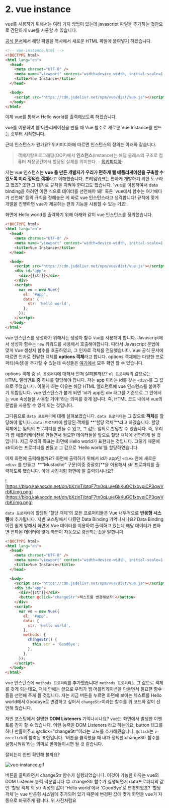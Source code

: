 # 2. vue instance

vue를 사용하기 위해서는 여러 가지 방법이 있는데 javascript 파일을 추가하는 것만으로 간단하게 vue를 사용할 수 있습니다.

[공식 문서](https://kr.vuejs.org/v2/guide/index.html)에서 해당 파일을 복사해서 새로운 HTML 파일에 붙여넣기 하겠습니다.

```html
<!-- vue-instance.html -->
<!DOCTYPE html>
<html lang="en">
  <head>
    <meta charset="UTF-8" />
    <meta name="viewport" content="width=device-width, initial-scale=1.0" />
    <title>Vue Instance</title>
  </head>

  <body>
    <script src="https://cdn.jsdelivr.net/npm/vue/dist/vue.js"></script>
  </body>
</html>
```

이제 vue를 통해서 Hello world를 출력해보도록 하겠습니다.

vue를 이용하여 웹 어플리케이션을 만들 때 Vue 함수로 새로운 Vue Instance를 만드는 것부터 시작합니다.

근데 인스턴스가 뭔가요? 위키피디아에 따르면 인스턴스의 정의는 아래와 같습니다.

> 객체지향프로그래밍(OOP)에서 **인스턴스**(instance)는 해당 클래스의 구조로 컴퓨터 저장공간에서 할당된 실체를 의미한다. - [위키피디아](https://ko.wikipedia.org/wiki/%EC%9D%B8%EC%8A%A4%ED%84%B4%EC%8A%A4_(%EC%BB%B4%ED%93%A8%ED%84%B0_%EA%B3%BC%ED%95%99))-

저는 vue 인스턴스는 **vue 를 만든 개발자가 우리가 편하게 웹 애플리케이션을 구축할 수 있도록 미리 정의한 객체**라고 이해했습니다. 프레임워크는 편하게 개발하기 위한 도구라고 했죠? 또한 그 대가로 규칙을 지켜야 한다고도 했습니다. 'vue를 이용하여서 data binding을 하려면 이런 식으로 데이터를 선언해야 돼!' 혹은 'vue에서 함수는 여기에다가 선언해' 등의 규칙을 정해놓은 게 바로 vue 인스턴스라고 생각합니다! 규칙에 맞게 개발을 진행하면 vue가 제공하는 편의 기능을 사용할 수 있는 거죠!

화면에 Hello world를 출력하기 위해 아래와 같이 vue 인스턴스를 정의했습니다.

```html
<!DOCTYPE html>
<html lang="en">
  <head>
    <meta charset="UTF-8" />
    <meta name="viewport" content="width=device-width, initial-scale=1.0" />
    <title>Vue Instance</title>
  </head>

  <body>
    <script src="https://cdn.jsdelivr.net/npm/vue/dist/vue.js"></script>
    <div id="app">
      <div>{{str}}</div>
    </div>
    <script>
      var vm = new Vue({
        el: '#app',
        data: {
          str: 'Hello world',
        },
      });
    </script>
  </body>
</html>
```

vue 인스턴스를 생성하기 위해서는 생성자 함수 `Vue`를 사용해야 합니다. Javascript에서 생성자 함수는 `new` 키워드를 사용해서 호출해야합니다. 따라서 Javascript 문법에 맞게 Vue 생성자 함수를 호출하였고, 그 인자로 객체를 전달했습니다. Vue 공식 문서에 따르면 인자로 전달한 객체를 **options 객체**라고 합니다. options 객체에는 다양한 프로퍼티(속성)을 추가할 수 있는데 속성들은 [여기에서](https://kr.vuejs.org/v2/api/#propsData) 모두 확인 할 수 있습니다. 

options 객체 중 `el 프로퍼티`에 대해서 먼저 살펴볼까요? `el 프로퍼티`의 값으로는 HTML 엘리먼트 중 하나를 할당해야 합니다. 저는 app 이라는 id를 갖는 `<div>`를 그 값으로 주었습니다. 이렇게 하는 이유는 해당 HTML 엘리먼트에 vue 인스턴스를 붙여주기 위함입니다. vue 인스턴스가 붙게 되면 'id가 app인 div 태그를 기준으로 그 안에서는 vue 속성들을 사용할 거야!'라는 의미를 갖게 됩니다. 즉, HTML 코드 내에서 vue의 문법을 사용할 수 있게 되는 것입니다.

그다음으로 `data 프로퍼티`에 대해 살펴보겠습니다. `data 프로퍼티`는 그 값으로 **객체**를 할당해야 합니다. `data 프로퍼티`에 할당된 객체를 **'할당 객체'**라고 하겠습니다. 할당 객체에는 임의의 프로퍼티를 만들 수 있고, 그 값도 임의로 할당할 수 있습니다. 즉, 우리가 웹 애플리케이션을 만들면서 필요한 데이터들을 앞으로 할당 객체에 선언하게 될 것입니다. 지금 우리의 목표는 화면에 Hello world가 표현되는 것입니다. 그렇기 때문에 str이라는 프로퍼티를 만들고 그 값으로 'Hello world'를 할당하였습니다.

이제 화면에 출력해볼까요? 화면에 출력하기 위해서 id가 app인 `<div>` 안에 새로운 `<div>` 를 만들고  **“Mustache” 구문(이중 중괄호)**을 이용해서 str 프로퍼티를 출력하도록 했습니다. 아래 사진처럼 화면에 잘 출력되시나요?

![https://blog.kakaocdn.net/dn/bXzjnT/btqF7tn0qLu/eGkKuGC1xbvpiCP3qwVrbK/img.png](https://blog.kakaocdn.net/dn/bXzjnT/btqF7tn0qLu/eGkKuGC1xbvpiCP3qwVrbK/img.png)

`data 프로퍼티`에 할당된 '할당 객체'의 모든 프로퍼티들은 Vue 내부적으로 **반응형 시스템**에 추가됩니다. 저번 포스팅에서 다뤘던 Data Binding 기억나시나요? Data Binding이란 쉽게 말해서 화면에 Vue 데이터를 이용하여 출력하고 있는데 해당 데이터가 변하면 변화된 데이터에 맞게 화면이 자동으로 갱신되는것을 말합니다. 

```html
<!DOCTYPE html>
<html lang="en">
  <head>
    <meta charset="UTF-8" />
    <meta name="viewport" content="width=device-width, initial-scale=1.0" />
    <title>Vue Instance</title>
  </head>

  <body>
    <script src="https://cdn.jsdelivr.net/npm/vue/dist/vue.js"></script>
    <div id="app">
      <div>{{str}}</div>
      <button @click="changeStr">텍스트를 변경해보자!</button>
    </div>
    <script>
      var vm = new Vue({
        el: '#app',
        data: {
          str: 'Hello world',
        },
        methods: {
          changeStr() {
            this.str = 'GoodBye';
          },
        },
      });
    </script>
  </body>
</html>
```

vue 인스턴스에 `methods 프로퍼티`를 추가했습니다! `methods 프로퍼티`도 그 값으로 객체를 갖게 되는데요, 객체 안에는 앞으로 우리가 웹 어플리케이션을 만들면서 필요한 함수들을 선언해 주게 될 것입니다. 저는 지금 버튼을 누르면 화면에 보이는 텍스트를 Hello world에서 Goodbye로 변경하고 싶어서 `changeStr`이라는 함수를 위 코드와 같이 선언해 줬습니다.

저번 포스팅에서 설명한 **DOM Listeners** 기억나시나요? vue는 화면에서 발생한 이벤트를 감지 할 수 있습니다. 이런 능력을 DOM Listeners 라고 하는데요, button 태그를 하나 만들어주고 @click="changeStr"이라는 코드를 추가해줬습니다. `@click`는 `v-on:click`의 함축된 표현입니다. '버튼을 클릭했을 때 내가 정의한 changeStr 함수를 실행시켜줘'라는 의미로 받아들이시면 될 것 같습니다.

잘되는지 한번 확인해 볼까요?

![vue-instance.gif](2%20vue%20instance%20aa03bf0950f749ad836ef14a62fd8a68/vue-instance.gif)

버튼을 클릭하면서 changeStr 함수가 실행되었습니다. 이것이 가능한 이유는 vue의 DOM Listener 능력 덕분입니다.😊 changeStr 함수가 실행되면서 data프로퍼티의 값인 '할당 객체'의 str 속성의 값이 'Hello world'에서 'GoodBye'로 변경되었죠? '할당 객체'는 vue 반응형 시스템에 추가되어 있기 때문에 변경된 값에 맞게 화면을 vue가 자동으로 바꿔주게 됩니다. 위 사진처럼요
